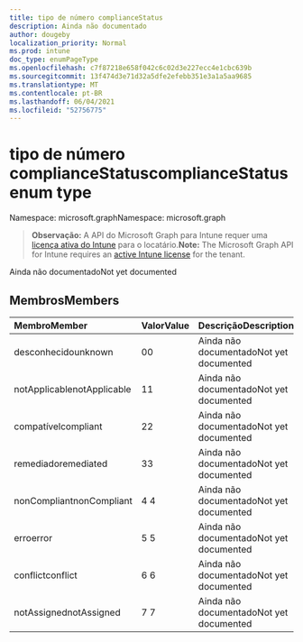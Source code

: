 ```yaml
---
title: tipo de número complianceStatus
description: Ainda não documentado
author: dougeby
localization_priority: Normal
ms.prod: intune
doc_type: enumPageType
ms.openlocfilehash: c7f87218e658f042c6c02d3e227ecc4e1cbc639b
ms.sourcegitcommit: 13f474d3e71d32a5dfe2efebb351e3a1a5aa9685
ms.translationtype: MT
ms.contentlocale: pt-BR
ms.lasthandoff: 06/04/2021
ms.locfileid: "52756775"
---
```

# <a name="compliancestatus-enum-type"></a><span data-ttu-id="d6e1b-103">tipo de número complianceStatus</span><span class="sxs-lookup"><span data-stu-id="d6e1b-103">complianceStatus enum type</span></span>

<span data-ttu-id="d6e1b-104">Namespace: microsoft.graph</span><span class="sxs-lookup"><span data-stu-id="d6e1b-104">Namespace: microsoft.graph</span></span>

> <span data-ttu-id="d6e1b-105">**Observação:** A API do Microsoft Graph para Intune requer uma [licença ativa do Intune](https://go.microsoft.com/fwlink/?linkid=839381) para o locatário.</span><span class="sxs-lookup"><span data-stu-id="d6e1b-105">**Note:** The Microsoft Graph API for Intune requires an [active Intune license](https://go.microsoft.com/fwlink/?linkid=839381) for the tenant.</span></span>

<span data-ttu-id="d6e1b-106">Ainda não documentado</span><span class="sxs-lookup"><span data-stu-id="d6e1b-106">Not yet documented</span></span>

## <a name="members"></a><span data-ttu-id="d6e1b-107">Membros</span><span class="sxs-lookup"><span data-stu-id="d6e1b-107">Members</span></span>
|<span data-ttu-id="d6e1b-108">Membro</span><span class="sxs-lookup"><span data-stu-id="d6e1b-108">Member</span></span>|<span data-ttu-id="d6e1b-109">Valor</span><span class="sxs-lookup"><span data-stu-id="d6e1b-109">Value</span></span>|<span data-ttu-id="d6e1b-110">Descrição</span><span class="sxs-lookup"><span data-stu-id="d6e1b-110">Description</span></span>|
|:---|:---|:---|
|<span data-ttu-id="d6e1b-111">desconhecido</span><span class="sxs-lookup"><span data-stu-id="d6e1b-111">unknown</span></span>|<span data-ttu-id="d6e1b-112">0</span><span class="sxs-lookup"><span data-stu-id="d6e1b-112">0</span></span>|<span data-ttu-id="d6e1b-113">Ainda não documentado</span><span class="sxs-lookup"><span data-stu-id="d6e1b-113">Not yet documented</span></span>|
|<span data-ttu-id="d6e1b-114">notApplicable</span><span class="sxs-lookup"><span data-stu-id="d6e1b-114">notApplicable</span></span>|<span data-ttu-id="d6e1b-115">1</span><span class="sxs-lookup"><span data-stu-id="d6e1b-115">1</span></span>|<span data-ttu-id="d6e1b-116">Ainda não documentado</span><span class="sxs-lookup"><span data-stu-id="d6e1b-116">Not yet documented</span></span>|
|<span data-ttu-id="d6e1b-117">compatível</span><span class="sxs-lookup"><span data-stu-id="d6e1b-117">compliant</span></span>|<span data-ttu-id="d6e1b-118">2</span><span class="sxs-lookup"><span data-stu-id="d6e1b-118">2</span></span>|<span data-ttu-id="d6e1b-119">Ainda não documentado</span><span class="sxs-lookup"><span data-stu-id="d6e1b-119">Not yet documented</span></span>|
|<span data-ttu-id="d6e1b-120">remediado</span><span class="sxs-lookup"><span data-stu-id="d6e1b-120">remediated</span></span>|<span data-ttu-id="d6e1b-121">3</span><span class="sxs-lookup"><span data-stu-id="d6e1b-121">3</span></span>|<span data-ttu-id="d6e1b-122">Ainda não documentado</span><span class="sxs-lookup"><span data-stu-id="d6e1b-122">Not yet documented</span></span>|
|<span data-ttu-id="d6e1b-123">nonCompliant</span><span class="sxs-lookup"><span data-stu-id="d6e1b-123">nonCompliant</span></span>|<span data-ttu-id="d6e1b-124">4 </span><span class="sxs-lookup"><span data-stu-id="d6e1b-124">4</span></span>|<span data-ttu-id="d6e1b-125">Ainda não documentado</span><span class="sxs-lookup"><span data-stu-id="d6e1b-125">Not yet documented</span></span>|
|<span data-ttu-id="d6e1b-126">erro</span><span class="sxs-lookup"><span data-stu-id="d6e1b-126">error</span></span>|<span data-ttu-id="d6e1b-127">5 </span><span class="sxs-lookup"><span data-stu-id="d6e1b-127">5</span></span>|<span data-ttu-id="d6e1b-128">Ainda não documentado</span><span class="sxs-lookup"><span data-stu-id="d6e1b-128">Not yet documented</span></span>|
|<span data-ttu-id="d6e1b-129">conflict</span><span class="sxs-lookup"><span data-stu-id="d6e1b-129">conflict</span></span>|<span data-ttu-id="d6e1b-130">6 </span><span class="sxs-lookup"><span data-stu-id="d6e1b-130">6</span></span>|<span data-ttu-id="d6e1b-131">Ainda não documentado</span><span class="sxs-lookup"><span data-stu-id="d6e1b-131">Not yet documented</span></span>|
|<span data-ttu-id="d6e1b-132">notAssigned</span><span class="sxs-lookup"><span data-stu-id="d6e1b-132">notAssigned</span></span>|<span data-ttu-id="d6e1b-133">7 </span><span class="sxs-lookup"><span data-stu-id="d6e1b-133">7</span></span>|<span data-ttu-id="d6e1b-134">Ainda não documentado</span><span class="sxs-lookup"><span data-stu-id="d6e1b-134">Not yet documented</span></span>|




